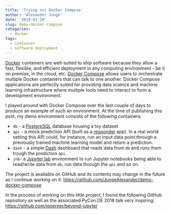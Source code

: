 ```yaml
---
title: 'Trying out Docker Compose'
author: 'Alexander Junge'
date: '2019-01-20'
slug: demo-docker-compose
categories:
  - docker
tags:
  - container
  - software deployment
---
```


[Docker](https://www.docker.com/) containers are well-suited to ship software because they allow a fast, flexible, and efficient deployment in any computing environment - be it on premise, in the cloud, etc.
[Docker Compose](https://docs.docker.com/compose/) allows users to orchestrate multiple Docker containers that can talk to one another.
Docker Compose applications are perfectly suited for providing data science and machine learning infrastructure where multiple tools need to interact to form a development environment.

I played around with Docker Compose over the last couple of days to produce an example of such an environment.
At the time of publishing this post, my demo environment consists of the following containers:

- `db` - a [PostgreSQL](https://www.postgresql.org/) database housing a toy dataset
- `api` -  a mock prediction API (built as a [responder](https://python-responder.org/en/latest/) app). In a real world setting this API could, for instance, run an input data point through a previously trained machine learning model and return a prediction.
- `dash` - a simple [Dash](https://dash.plot.ly/) dashboard that reads data from `db` and runs them trough the prediction `api`.
- `jnb`- a [Jupyter lab](https://jupyterlab.readthedocs.io/en/stable/) environment to run Jupyter notebooks being able to read/write data from `db`, run data through the `api` and so on.

The project is available on GitHub and its contents may change in the future as I continue working on it: https://github.com/JungeAlexander/demo-docker-compose

In the process of working on this little project, I found the following GitHub repository as well as the associated PyCon.DE 2018 talk very inspiring: https://github.com/jgoerner/beyond-jupyter


